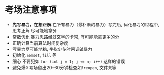 # 考场注意事项
* **先写暴力，在想正解**
在所有暴力（最朴素的暴力）写完后, 优化暴力的过程中, 思考正解 
尽可能地拿分
* 常数优化 暴力思路经过玄学的卡常, 有可能能拿更多的分
* 正确计算当前算法时间复杂度
* 写暴力尽可能地稳, 争取少花时间调试暴力
* 初始化 `memset`, `fill` 等
* 细心 不要犯如 `for (int j = 1; j <= n; i++)` 这样的错误
* 避免爆0 考场留出20~30分钟检查如`freopen`, 文件夹等